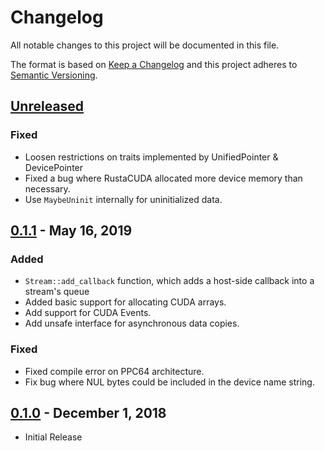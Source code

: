 # Changelog
All notable changes to this project will be documented in this file.

The format is based on [Keep a Changelog](http://keepachangelog.com/en/1.0.0/)
and this project adheres to [Semantic Versioning](http://semver.org/spec/v2.0.0.html).

## [Unreleased]
### Fixed
- Loosen restrictions on traits implemented by UnifiedPointer & DevicePointer
- Fixed a bug where RustaCUDA allocated more device memory than necessary.
- Use `MaybeUninit` internally for uninitialized data.

## [0.1.1] - May 16, 2019
### Added
- `Stream::add_callback` function, which adds a host-side callback into a stream's queue
- Added basic support for allocating CUDA arrays.
- Add support for CUDA Events.
- Add unsafe interface for asynchronous data copies.

### Fixed
- Fixed compile error on PPC64 architecture.
- Fix bug where NUL bytes could be included in the device name string.

## [0.1.0] - December 1, 2018
- Initial Release


[Unreleased]: https://github.com/bheisler/RustaCUDA/compare/0.1.1...HEAD
[0.1.0]: https://github.com/bheisler/RustaCUDA/compare/5e6d7bd...0.1.0
[0.1.1]: https://github.com/bheisler/RustaCUDA/compare/0.1.0...0.1.1
